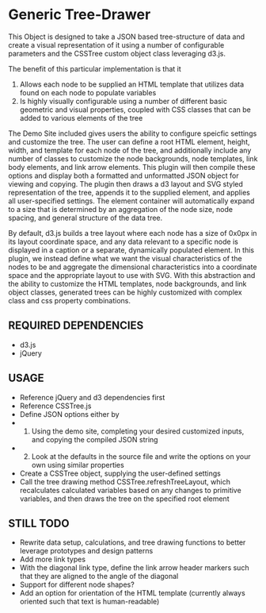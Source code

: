 Generic Tree-Drawer
===================
This Object is designed to take a JSON based tree-structure of data and create a visual representation of it using a number of configurable parameters and the CSSTree custom object class leveraging d3.js. 

The benefit of this particular implementation is that it

1.  Allows each node to be supplied an HTML template that utilizes data found on each node to populate variables
2.  Is highly visually configurable using a number of different basic geometric and visual properties, coupled with CSS classes that can be added to various elements of the tree

The Demo Site included gives users the ability to configure speicfic settings and customize the tree. The user can define a root HTML element, height, width, and template for each node of the tree, and additionally include any number of classes to customize the node backgrounds, node templates, link body elements, and link arrow elements. This plugin will then compile these options and display both a formatted and unformatted JSON object for viewing and copying. The plugin then draws a d3 layout and SVG styled representation of the tree, appends it to the supplied element, and applies all user-specified settings. The element container will automatically expand to a size that is determined by an aggregation of the node size, node spacing, and general structure of the data tree. 

By default, d3.js builds a tree layout where each node has a size of 0x0px in its layout coordinate space, and any data relevant to a specific node is displayed in a caption or a separate, dynamically populated element. In this plugin, we instead define what we want the visual characteristics of the nodes to be and aggregate the dimensional characteristics into a coordinate space and the appropriate layout to use with SVG. With this abstraction and the ability to customize the HTML templates, node backgrounds, and link object classes, generated trees can be highly customized with complex class and css property combinations.

REQUIRED DEPENDENCIES
---------------------
* d3.js
* jQuery

USAGE
-----
* Reference jQuery and d3 dependencies first
* Reference CSSTree.js
* Define JSON options either by 
* 1. Using the demo site, completing your desired customized inputs, and copying the compiled JSON string
* 2. Look at the defaults in the source file and write the options on your own using similar properties
* Create a CSSTree object, supplying the user-defined settings
* Call the tree drawing method CSSTree.refreshTreeLayout, which recalculates calculated variables based on any changes to primitive variables, and then draws the tree on the specified root element

STILL TODO
------------
* Rewrite data setup, calculations, and tree drawing functions to better leverage prototypes and design patterns
* Add more link types
* With the diagonal link type, define the link arrow header markers such that they are aligned to the angle of the diagonal
* Support for different node shapes?
* Add an option for orientation of the HTML template (currently always oriented such that text is human-readable)
